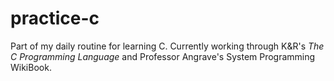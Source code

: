 # practice-c

Part of my daily routine for learning C. Currently working through K&R's *The C
Programming Language* and Professor Angrave's System Programming WikiBook.
